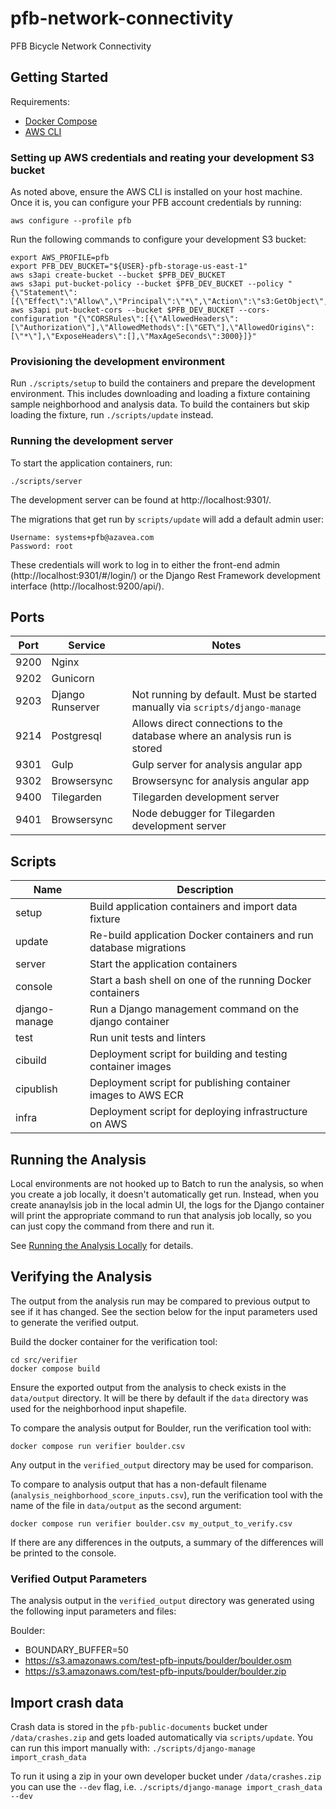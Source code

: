# pfb-network-connectivity

PFB Bicycle Network Connectivity

## Getting Started

Requirements:

- [Docker Compose](https://docs.docker.com/compose/install/)
- [AWS CLI](https://aws.amazon.com/cli/)

### Setting up AWS credentials and reating your development S3 bucket

As noted above, ensure the AWS CLI is installed on your host machine. Once it is, you can configure your PFB account credentials by running:

```
aws configure --profile pfb
```

Run the following commands to configure your development S3 bucket:
```
export AWS_PROFILE=pfb
export PFB_DEV_BUCKET="${USER}-pfb-storage-us-east-1"
aws s3api create-bucket --bucket $PFB_DEV_BUCKET
aws s3api put-bucket-policy --bucket $PFB_DEV_BUCKET --policy "{\"Statement\":[{\"Effect\":\"Allow\",\"Principal\":\"*\",\"Action\":\"s3:GetObject\",\"Resource\":\"arn:aws:s3:::${PFB_DEV_BUCKET}/*\"}]}"
aws s3api put-bucket-cors --bucket $PFB_DEV_BUCKET --cors-configuration "{\"CORSRules\":[{\"AllowedHeaders\":[\"Authorization\"],\"AllowedMethods\":[\"GET\"],\"AllowedOrigins\":[\"*\"],\"ExposeHeaders\":[],\"MaxAgeSeconds\":3000}]}"
```

### Provisioning the development environment

Run `./scripts/setup` to build the containers and prepare the development environment. This includes downloading and loading a fixture containing sample neighborhood and analysis data. To build the containers but skip loading the fixture, run `./scripts/update` instead.

### Running the development server

To start the application containers, run:

```
./scripts/server
```

The development server can be found at http://localhost:9301/.

The migrations that get run by `scripts/update` will add a default admin user:
```
Username: systems+pfb@azavea.com
Password: root
```

These credentials will work to log in to either the front-end admin (http://localhost:9301/#/login/) or the Django Rest Framework development interface (http://localhost:9200/api/).


## Ports

| Port | Service          | Notes                                                                        |
| ---- | ---------------- | ---------------------------------------------------------------------------- |
| 9200 | Nginx            |                                                                              |
| 9202 | Gunicorn         |                                                                              |
| 9203 | Django Runserver | Not running by default. Must be started manually via `scripts/django-manage` |
| 9214 | Postgresql       | Allows direct connections to the database where an analysis run is stored    |
| 9301 | Gulp             | Gulp server for analysis angular app                                         |
| 9302 | Browsersync      | Browsersync for analysis angular app                                         |
| 9400 | Tilegarden       | Tilegarden development server                                                |
| 9401 | Browsersync      | Node debugger for Tilegarden development server                              |

## Scripts

| Name          | Description                                                        |
| ------------- | ------------------------------------------------------------------ |
| setup         | Build application containers and import data fixture               |
| update        | Re-build application Docker containers and run database migrations |
| server        | Start the application containers                                   |
| console       | Start a bash shell on one of the running Docker containers         |
| django-manage | Run a Django management command on the django container            |
| test          | Run unit tests and linters                                         |
| cibuild       | Deployment script for building and testing container images        |
| cipublish     | Deployment script for publishing container images to AWS ECR       |
| infra         | Deployment script for deploying infrastructure on AWS              |

## Running the Analysis

Local environments are not hooked up to Batch to run the analysis, so when you create a job locally, it doesn't automatically get run.  Instead, when you create ananaylsis job in the local admin UI, the logs for the Django container will print the appropriate command to run that analysis job locally, so you can just copy the command from there and run it.

See [Running the Analysis Locally](README.LOCAL-ANALYSIS.md) for details.

## Verifying the Analysis

The output from the analysis run may be compared to previous output to see if it has changed. See the section below for the input parameters used to generate the verified output.

Build the docker container for the verification tool:

```
cd src/verifier
docker compose build
```

Ensure the exported output from the analysis to check exists in the `data/output` directory. It will be there by default if the `data` directory was used for the neighborhood input shapefile.

To compare the analysis output for Boulder, run the verification tool with:

```
docker compose run verifier boulder.csv
```

Any output in the `verified_output` directory may be used for comparison.

To compare to analysis output that has a non-default filename (`analysis_neighborhood_score_inputs.csv`), run the verification tool with the name of the file in `data/output` as the second argument:

```
docker compose run verifier boulder.csv my_output_to_verify.csv
```

If there are any differences in the outputs, a summary of the differences will be printed to the console.

### Verified Output Parameters

The analysis output in the `verified_output` directory was generated using the following input parameters and files:

Boulder:

- BOUNDARY_BUFFER=50
- https://s3.amazonaws.com/test-pfb-inputs/boulder/boulder.osm
- https://s3.amazonaws.com/test-pfb-inputs/boulder/boulder.zip

## Import crash data

Crash data is stored in the `pfb-public-documents` bucket under `/data/crashes.zip` and gets loaded automatically via `scripts/update`. You can run this import manually with:
`./scripts/django-manage import_crash_data`

To run it using a zip in your own developer bucket under `/data/crashes.zip` you can use the `--dev` flag, i.e.
`./scripts/django-manage import_crash_data --dev`
